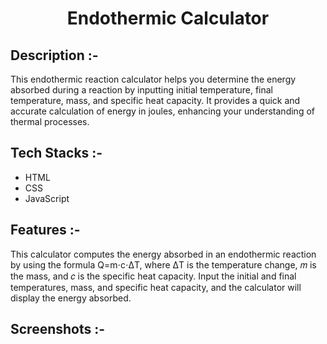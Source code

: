 # <p align="center">Endothermic Calculator</p>

## Description :-

This endothermic reaction calculator helps you determine the energy absorbed during a reaction by inputting initial temperature, final temperature, mass, and specific heat capacity. It provides a quick and accurate calculation of energy in joules, enhancing your understanding of thermal processes.

## Tech Stacks :-

- HTML
- CSS
- JavaScript

## Features :-

This calculator computes the energy absorbed in an endothermic reaction by using the formula Q=m⋅c⋅ΔT, where ΔT is the temperature change, 𝑚 is the mass, and 𝑐 is the specific heat capacity. Input the initial and final temperatures, mass, and specific heat capacity, and the calculator will display the energy absorbed.

## Screenshots :-
